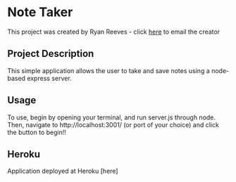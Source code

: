 # Note Taker
This project was created by Ryan Reeves - click [here](mailto:ryan_reeves@live.com) to email the creator


## Project Description
This simple application allows the user to take and save notes using a node-based express server.

## Usage
To use, begin by opening your terminal, and run server.js through node. Then, navigate to http://localhost:3001/ (or port of your choice) and click the button to begin!!

## Heroku
Application deployed at Heroku [here]